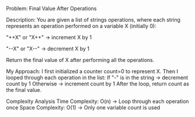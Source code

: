 Problem: Final Value After Operations

Description:
You are given a list of strings operations, where each string represents an operation performed on a variable X (initially 0):

"++X" or "X++" → increment X by 1

"--X" or "X--" → decrement X by 1

Return the final value of X after performing all the operations.

My Approach:
I first initialized a counter count=0 to represent X. Then I looped through each operation in the list:
If "-" is in the string → decrement count by 1
Otherwise → increment count by 1
After the loop, return count as the final value.

Complexity Analysis
Time Complexity: O(n) → Loop through each operation once
Space Complexity: O(1) → Only one variable count is used
